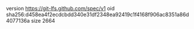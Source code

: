 version https://git-lfs.github.com/spec/v1
oid sha256:d458ea4f2ecdcbdd340e31df2348ea92419c1f4168f906ac8351a86d4077136a
size 2664
